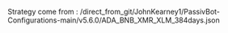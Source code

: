 Strategy come from : /direct_from_git/JohnKearney1/PassivBot-Configurations-main/v5.6.0/ADA_BNB_XMR_XLM_384days.json